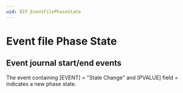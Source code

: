 ```yaml
---
uid: BIF_EventFilePhaseState
---
```


# Event file Phase State

<!-- Customized for FactoryTalk. Remove SQL heading. -->

<!-- Needs introductory sentence -->

## Event journal start/end events

<!-- The question is if this heading is needed because there is no second heading 2 -->

The event containing [EVENT] = "State Change" and [PVALUE] field = <State Name> indicates a new phase state.

